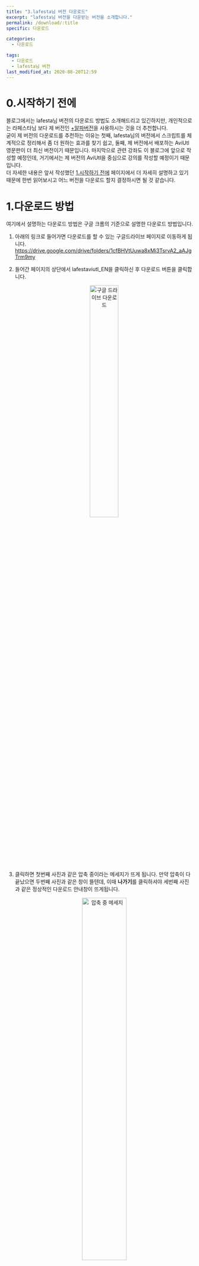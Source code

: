 ```yaml
---
title: "3.lafesta님 버전 다운로드"
excerpt: "lafesta님 버전을 다운받는 버전을 소개합니다."
permalink: /download/:title
specific: 다운로드

categories:
  - 다운로드

tags:
  - 다운로드
  - lafesta님 버전
last_modified_at: 2020-08-20T12:59
---
```

# 0.시작하기 전에
블로그에서는 lafesta님 버전의 다운로드 방법도 소개해드리고 있긴하지만, 개인적으로는 라페스타님 보다 제 버전인 [+알파버전](/download/04-plus-alpha-dl)을 사용하시는 것을 더 추천합니다.   
굳이 제 버전의 다운로드를 추천하는 이유는 첫째, lafesta님의 버전에서 스크립트를 체계적으로 정리해서 좀 더 원하는 효과를 찾기 쉽고, 둘째, 제 버전에서 배포하는 AviUtl 영문판이 더 최신 버전이기 때문입니다. 마지막으로 관련 강좌도 이 블로그에 앞으로 작성할 예정인데, 거기에서는 제 버전의 AviUtl을 중심으로 강의를 작성할 예정이기 때문입니다.  
더 자세한 내용은 앞서 작성했던 [1.시작하기 전에](/download/01-before-start) 페이지에서 더 자세히 설명하고 있기 때문에 한번 읽어보시고 어느 버전을 다운로드 할지 결정하시면 될 것 같습니다.

# 1.다운로드 방법
여기에서 설명하는 다운로드 방법은 구글 크롬의 기준으로 설명한 다운로드 방법입니다.
 
1. 아래의 링크로 들어가면 다운로드를 할 수 있는 구글드라이브 페이지로 이동하게 됩니다.<br><a href="https://drive.google.com/drive/folders/1cfBHVtUuwa8xMi3TsrvA2_aAJgTrm9my" style="word-break: break-all;">https://drive.google.com/drive/folders/1cfBHVtUuwa8xMi3TsrvA2_aAJgTrm9my</a>

2. 들어간 페이지의 상단에서 lafestaviutl_EN을 클릭하신 후 다운로드 버튼을 클릭합니다.  <center><img src="https://i.postimg.cc/0yQf0YSw/lafesta-dl-1.png" alt="구글 드라이브 다운로드" width="40%" height="40%"></center>

3. 클릭하면 첫번째 사진과 같은 압축 중이라는 메세지가 뜨게 됩니다. 만약 압축이 다 끝났으면 두번째 사진과 같은 창이 뜰텐데, 이때 **나가기**를 클릭하셔야 세번째 사진과 같은 정상적인 다운로드 안내창이 뜨게됩니다.  <center><img src="https://i.postimg.cc/TYTQpMYQ/lafesta-dl-2.png" alt="압축 중 메세지" width="50%" height="50%"></center><!----><center><img src="https://i.postimg.cc/SNVd9Tn4/lafesta-dl-3.png" alt="압축 후 메세지" width="50%" height="50%"></center><!----><center><img src="https://i.postimg.cc/VsqDfL1d/lafesta-dl-4.png" alt="다운로드 안내" width="50%" height="50%"></center>

4. 아래의 사진과 같이 페이지 하단에 다운로드가 다 끝났다는 안내창이 뜨면 다운로드 폴더에서 lafestaaviutl-EN~~.zip[^1]이라는 zip파일을 여신 후 원하는 폴더에 압축을 풀어주셔야 됩니다. 저는 그냥 반디집이라는 프로그램을 이용해서 바탕화면에다 압축을 풀었습니다.  <center><img src="https://i.postimg.cc/jSFhgD6k/lafesta-dl-5.png" alt="다운로드 완료"></center><!----><center><img src="https://i.postimg.cc/D0T6rRQv/lafesta-dl-6.png" alt="zip파일" width="15%" height="15%"></center>

5. 압축을 푸신 후 폴더 안의 aviutl.exe라는 파일을 실행시키면 정상적으로 작동이 되는 것을 확인 할 수 있습니다.  <center><img src="https://i.postimg.cc/j24XZvvz/lafesta-dl-7.png" alt="aviutl.exe" width="50%" height="50%"></center>

# 2.들어있는 효과들의 종류
각 폴더에 어떤 스크립트, 플러그인(효과)이 들어있는지 설명이 부족하다고 생각해서 따로 페이지를 작성했습니다. 아래의 링크에서 확인 할 수 있으며, 링크로 들어가신 후 목차를 클릭하면 해당하는 단락로 이동합니다. 또한 각 효과마다 원작자분의 설명이나 일본어 설명동영상을 달아놓긴 했지만 언젠가는 관련 설명들을 이 블로그의 글들로 대체할 수 있게 하기위해 노력하겠습니다.  
[Notion 페이지로 이동하기](https://www.notion.so/aviutltranslationver2/Lafesta-AviUtl-c9950c97eb3644dcbd173513efd2e472)
 
2020.07.15 업데이트: 사용하던 Notion 페이지가 사용할 수 있는 줄 수를 초과해서 새로운 페이지에 설명을 작성했습니다.
 
# 3.주의사항
1. 일부 효과들은 아직 영문화가 안 되어서 효과들의 이름에, 그리고 효과를 작동시켰을 때 설정창에 일부 뷁어들이 보일 수 있습니다.자연스러운 현상이니 그런게 보이는 효과들은 작동을 안하는 거라고 생각하고 다른 효과들을 사용하시면 됩니다. 그리고 효과 특성상 영문화 하지 못한 효과들로 인해 메뉴에서 일부분 뷁어들이 보일 수 있습니다.
2. 만약 [+알파 버전](/download/04-plus-alpha-dl), 또는 [기본 영문판](/download/02-original-dl)의 AviUtl을 사용해 작업하신 프로젝트 파일을 제가 올린 AviUtl을 사용해 연다면 여러 효과들이 제대로 작동하지 않을 수도 있습니다. 이는 효과들의 위치나 이름이 다르기 때문에 발생한 문제로, 만약 그런 프로젝트를 열기 위해서는 이전에 사용하시던 버전의 AviUtl을 사용해서 프로젝트를 여는 것 이외에는 방법이 없습니다. 주의하시길 바랍니다.
 
# 4.업데이트 현황 
현재 새로운 스크립트가 추가 될 때마다 지속적으로 업데이트가 되고있고, 업데이트 현황을 이 문단에 기록하고 있습니다.
 
+2020.07.15 업데이트  
원래 제 AviUtl팩에만 있던 스크립트들을 lafesta님 버전에도 옮겼습니다. 그리고 효과 설명 페이지도 새로 작성했습니다. 이번에 업데이트 한 효과들 중 정말로 유용한 건 다음과 같습니다.  

스크립트
- ObjectCopyEXT 
- Displacement map-B
- OBJ Reader
- Cartoon tone v2
- OutlineTracing
- Contour
- Tetsu님 효과들 중 Wave3D, Rain3D
- @Temp save read EXT
- B2_RoundAcorner
- BezierTrackT
 
이것들 전부 설명을 한 번 보거나 직접 사용해 보시는 걸 추천드립니다.  
특히 BezierTrackT는 제 AviUtl팩에만 있던걸 이제야 옮겨왔는데 easing을 대체할 정말로 좋은 스크립트입니다. 꼭! 사용법을 보시고 한 번 사용해보세요. 그리고 ObjectCopyEXT도 AviUtl이 렉을 덜 걸리게 만들어주는 좋은 스크립트 입니다. 또한 Displacement map-B도 사용하면 렉이 심하게 걸렸던 에비유틸 기본 Displacement map효과를 렉이 덜 걸리게 해주는 대체 효과이니 꼭 한번 사용해 보시는 걸 추천드립니다.  
 
플러그인  
- color_palette
- loudness
- rename_plugin
- PropertyWindowFixerPlugin
- png_output, jpeg_output
 
사실 플러그인은 거의 다 유용한 겁니다. 제가 둘러보고 정말 필요하다 싶은 것만 일단 넣었습니다. 특히 color_palette, rename_plugin, PropertyWindowFixerPlugin 이건 정말 유용한 것이니 꼭 소개페이지를 보시고 사용해보시는걸 추천드립니다.  

[^1]: 뒷부분의 이름은 사진과 다를 수도 있습니다.